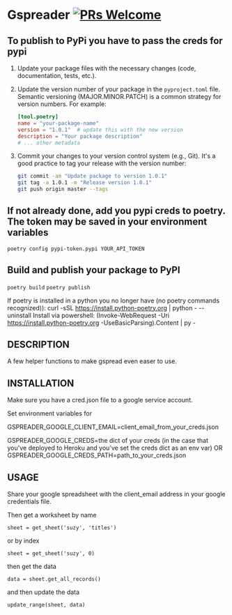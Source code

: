 # Gspreader [![PRs Welcome](https://img.shields.io/badge/PRs-welcome-brightgreen.svg?style=flat-square)](https://makeapullrequest.com)

## To publish to PyPi you have to pass the creds for pypi

1. Update your package files with the necessary changes (code, documentation, tests, etc.).

2. Update the version number of your package in the `pyproject.toml` file. Semantic versioning (MAJOR.MINOR.PATCH) is a common strategy for version numbers. For example:

    ```toml
    [tool.poetry]
    name = "your-package-name"
    version = "1.0.1"  # update this with the new version
    description = "Your package description"
    # ... other metadata
    ```

3. Commit your changes to your version control system (e.g., Git). It's a good practice to tag your release with the version number:

    ```bash
    git commit -am "Update package to version 1.0.1"
    git tag -a 1.0.1 -m "Release version 1.0.1"
    git push origin master --tags
    ```

## If not already done, add you pypi creds to poetry. The token may be saved in your environment variables

`poetry config pypi-token.pypi YOUR_API_TOKEN`

## Build and publish your package to PyPI

`poetry build`
`poetry publish`

If poetry is installed in a python you no longer have (no poetry commands recognized)):
curl -sSL <https://install.python-poetry.org> | python - --uninstall
Install via powershell:
(Invoke-WebRequest -Uri <https://install.python-poetry.org> -UseBasicParsing).Content | py -

## DESCRIPTION

A few helper functions to make gspread even easer to use.

## INSTALLATION

Make sure you have a cred.json file to a google service account.

Set environment variables for

GSPREADER_GOOGLE_CLIENT_EMAIL=client_email_from_your_creds.json

GSPREADER_GOOGLE_CREDS=the dict of your creds (in the case that you've deployed to Heroku and you've set the creds dict as an env var)
OR
GSPREADER_GOOGLE_CREDS_PATH=path_to_your_creds.json
    

## USAGE

Share your google spreadsheet with the client_email address in your google credentials file.

Then get a worksheet by name

`sheet = get_sheet('suzy', 'titles')`

or by index

`sheet = get_sheet('suzy', 0)`

then get the data

`data = sheet.get_all_records()`

and then update the data

`update_range(sheet, data)`
